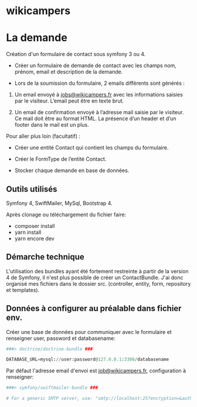 # wikicampers

# La demande

Création d'un formulaire de contact sous symfony 3 ou 4.

- Créer un formulaire de demande de contact avec les champs nom, prénom, email et description de la demande.

- Lors de la soumission du formulaire, 2 emails différents sont générés :

1. Un email envoyé à jobs@wikicampers.fr avec les informations saisies par le visiteur. L’email peut être en texte brut.

2. Un email de confirmation envoyé à l’adresse mail saisie par le visiteur. Ce mail doit être au format HTML. La présence d’un header et d’un footer dans le mail est un plus.

Pour aller plus loin (facultatif) :

- Créer une entité Contact qui contient les champs du formulaire.

- Créer le FormType de l’entité Contact.

- Stocker chaque demande en base de données.


## Outils utilisés

Symfony 4, SwiftMailer, MySql, Bootstrap 4.

Après clonage ou téléchargement du fichier faire:
- composer install
- yarn install
- yarn encore dev

## Démarche technique

L'utilisation des bundles ayant été fortement restreinte à partir de la version 4 de Symfony, il n'est plus possible de créer un ContactBundle.
J'ai donc organisé mes fichiers dans le dossier src. (controller, entity, form, repository et templates).


## Données à configurer au préalable dans fichier env.

Créer une base de données pour communiquer avec le formulaire et renseigner user, password et databasename:

```python
###> doctrine/doctrine-bundle ###

DATABASE_URL=mysql://user:password@127.0.0.1:3306/databasename

```

Par défaut l'adresse email d'envoi est job@wikicampers.fr, configuration à renseigner:

```python
###> symfony/swiftmailer-bundle ###

# For a generic SMTP server, use: "smtp://localhost:25?encryption=&auth_mode="

```

